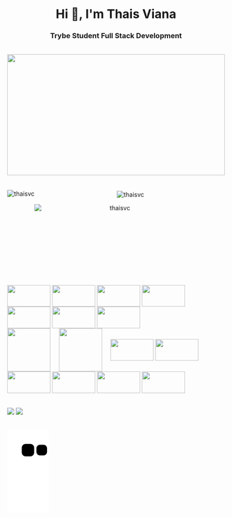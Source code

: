 <h1 align="center">Hi 👋, I'm Thais Viana</h1>
<h3 align="center">Trybe Student Full Stack Development</h3>
<br>
<div class="container">
<img  height="280em" width="100%" src="a9098f918cbddb65-the-matrix-hd.gif.df198e3a65e0dcc7745b6257cdf8b2f7.gif">
</div><br>

 <div align="center">                                                                                                                              
 <img align="left" height="180em" src="https://github-readme-stats.vercel.app/api/top-langs?username=thaisvc&show_icons=true&theme=dracula&locale=en&layout=compact" alt="thaisvc" />

&nbsp;<img align="center" height="180em" src="https://github-readme-stats.vercel.app/api?username=thaisvc&show_icons=true&theme=dracula&hide_border=true&cache_seconds=1840&locale=en" alt="thaisvc" />

<img align="left" height="180em" width="380"  src="https://github-readme-streak-stats.herokuapp.com/?user=thaisvc&theme=dark" alt="thaisvc" />      
  </div>
  <br><br><br> <br><br><br><br><br><br><br>

<div style="display: inline_block"><br>
<img align="center" height="50" width="100" src="https://cdn.jsdelivr.net/gh/devicons/devicon/icons/cplusplus/cplusplus-original.svg" />
<img align="center" height="50" width="100" src="https://cdn.jsdelivr.net/gh/devicons/devicon/icons/javascript/javascript-original.svg" />
<img align="center" height="50" width="100"  src="https://cdn.jsdelivr.net/gh/devicons/devicon/icons/php/php-original.svg" />
<img align="center" height="50" width="100" src="https://cdn.jsdelivr.net/gh/devicons/devicon/icons/react/react-original-wordmark.svg" />  
<img align="center" height="50" width="100" src="https://cdn.jsdelivr.net/gh/devicons/devicon/icons/css3/css3-original-wordmark.svg" />  
<img align="center" height="50" width="100" src="https://cdn.jsdelivr.net/gh/devicons/devicon/icons/html5/html5-plain-wordmark.svg" />       
<img align="center" height="50" width="100" src="https://cdn.jsdelivr.net/gh/devicons/devicon/icons/redux/redux-original.svg" /><br>
<img align="center" height="100" width="100" src="https://cdn.jsdelivr.net/gh/devicons/devicon/icons/mysql/mysql-plain-wordmark.svg" />   &nbsp;  &nbsp;
<img align="center" height="100" width="100" src="https://cdn.jsdelivr.net/gh/devicons/devicon/icons/nodejs/nodejs-original-wordmark.svg" /> &nbsp;  &nbsp; 
<img align="center" height="50" width="100" src="https://www.vectorlogo.zone/logos/jestjsio/jestjsio-ar21.svg" />  
<img align="center" height="50" width="100"  src="https://cdn.jsdelivr.net/gh/devicons/devicon/icons/bootstrap/bootstrap-original-wordmark.svg" />
<img align="center" height="50" width="100" src="https://www.vectorlogo.zone/logos/github/github-ar21.svg" />
<img align="center" height="50" width="100"   src="https://cdn.jsdelivr.net/gh/devicons/devicon/icons/git/git-plain-wordmark.svg" />   
<img align="center" height="50" width="100" src="https://www.vectorlogo.zone/logos/gnu_bash/gnu_bash-ar21.svg" />
<img align="center" height="50" width="100" src="https://www.vectorlogo.zone/logos/linux/linux-ar21.svg" />  &nbsp;  &nbsp;    
                                                                                                                                      
</div>
<br><br>
  <div>
   <a href="https://www.linkedin.com/in/thais-viana-7285a6177" target="_blank"><img src="https://img.shields.io/badge/-LinkedIn-%230077B5?style=for-the-badge&logo=linkedin&logoColor=white" target="_blank"></a> 
   <a href="https://api.whatsapp.com/send?phone=5531986736953" target="_blank"><img src="https://img.shields.io/badge/WhatsApp-25D366?style=for-the-badge&logo=whatsapp&logoColor=white" target="_blank"></a> 
  </div>
<br>
                                                                                            
   ![Snake animation](https://github.com/Thaisvc/Thais-Cunha/blob/output/github-contribution-grid-snake.svg)
                                                                                                                
